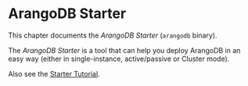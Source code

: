 # ArangoDB Starter

This chapter documents the _ArangoDB Starter_ (`arangodb` binary).

The _ArangoDB Starter_ is a tool that can help you deploy ArangoDB in an easy
way (either in single-instance, active/passive or Cluster mode).

Also see the [Starter Tutorial](../../Tutorials/Starter/README.md).
